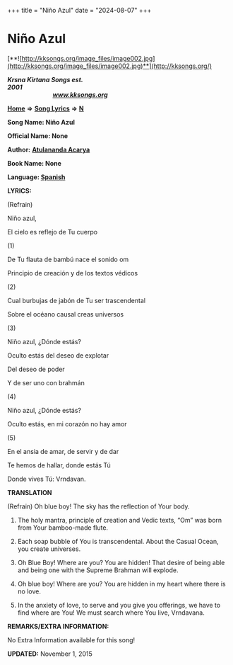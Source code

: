 +++
title = "Niño Azul"
date = "2024-08-07"
+++

# Niño Azul
[**![http://kksongs.org/image_files/image002.jpg](http://kksongs.org/image_files/image002.jpg)**](http://kksongs.org/)

**_Krsna Kirtana Songs est. 2001_**                                                                                                                                                 **_www.kksongs.org_**

**[Home](http://kksongs.org/)** **⇒** **[Song Lyrics](http://kksongs.org/lyrics.html)** **⇒** **[N](http://kksongs.org/songs/song_n.html)**

**Song Name: Niño Azul**

**Official Name: None**

**Author:** [**Atulananda Acarya**](http://kksongs.org/authors/list/atulananda.html)

**Book Name: None**

**Language: [Spanish](http://kksongs.org/language/list/spanish.html)**

**LYRICS:**

(Refrain)

Niño azul,

El cielo es reflejo de Tu cuerpo

(1)

De Tu flauta de bambú nace el sonido om

Principio de creación y de los textos védicos

(2)

Cual burbujas de jabón de Tu ser trascendental

Sobre el océano causal creas universos

(3)

Niño azul, ¿Dónde estás?

Oculto estás del deseo de explotar

Del deseo de poder

Y de ser uno con brahmán

(4)

Niño azul, ¿Dónde estás?

Oculto estás, en mi corazón no hay amor

(5)

En el ansia de amar, de servir y de dar

Te hemos de hallar, donde estás Tú

Donde vives Tú: Vrndavan.

**TRANSLATION**

(Refrain) Oh blue boy! The sky has the reflection of Your body.

1) The holy mantra, principle of creation and Vedic texts, “Om” was born from Your bamboo-made flute.

2) Each soap bubble of You is transcendental. About the Casual Ocean, you create universes.

3) Oh Blue Boy! Where are you? You are hidden! That desire of being able and being one with the Supreme Brahman will explode.

4) Oh blue boy! Where are you? You are hidden in my heart where there is no love.

5) In the anxiety of love, to serve and you give you offerings, we have to find where are You! We must search where You live, Vrndavana.

**REMARKS/EXTRA INFORMATION:**

No Extra Information available for this song!

**UPDATED:** November 1, 2015